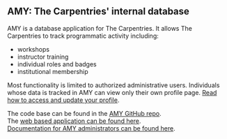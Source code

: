 ## AMY: The Carpentries' internal database

AMY is a database application for The Carpentries.  It allows The Carpentries to track programmatic activity including:

* workshops
* instructor training
* individual roles and badges
* institutional membership

Most functionality is limited to authorized administrative users.  Individuals whose data is tracked in AMY can view only their own profile page. [Read how to access and update your profile](/topic_folders/for_instructors/current_instructors.html#accessing-and-updating-your-instructor-profile).

The code base can be found in the [AMY GitHub repo](https://github.com/carpentries/amy).  
The [web based application can be found here](https://amy.carpentries.org/).  
[Documentation for AMY administrators can be found here](https://carpentries.github.io/amy/). 

